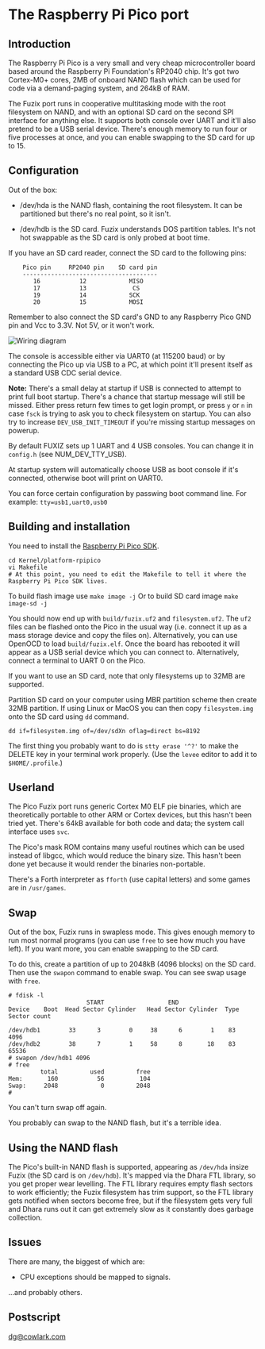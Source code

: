 # The Raspberry Pi Pico port

## Introduction

The Raspberry Pi Pico is a very small and very cheap microcontroller board
based around the Raspberry Pi Foundation's RP2040 chip. It's got two Cortex-M0+
cores, 2MB of onboard NAND flash which can be used for code via a demand-paging
system, and 264kB of RAM.

The Fuzix port runs in cooperative multitasking mode with the root filesystem
on NAND, and with an optional SD card on the second SPI interface for anything
else. It supports both console over UART and it'll also pretend to be a USB
serial device. There's enough memory to run four or five processes at once, and
you can enable swapping to the SD card for up to 15.

## Configuration

Out of the box:

  - /dev/hda is the NAND flash, containing the root filesystem. It can be
	partitioned but there's no real point, so it isn't.

  - /dev/hdb is the SD card. Fuzix understands DOS partition tables. It's not
	hot swappable as the SD card is only probed at boot time.

If you have an SD card reader, connect the SD card to the following pins:

        Pico pin     RP2040 pin    SD card pin
        --------------------------------------
           16           12            MISO
           17           13             CS
           19           14            SCK
           20           15            MOSI

Remember to also connect the SD card's GND to any Raspberry Pico GND pin and Vcc to
3.3V. Not 5V, or it won't work.

![Wiring diagram](doc/wiring.jpg)

The console is accessible either via UART0 (at 115200 baud) or by connecting the Pico up via USB to a PC, at which point it'll present itself as a standard USB CDC serial device.

**Note:** There's a small delay at startup if USB is connected to attempt to print full boot startup. There's a chance that startup message will still be missed. Either press return few times to get login prompt, or press `y` or `n` in case `fsck` is trying to ask you to check filesystem on startup. You can also try to increase `DEV_USB_INIT_TIMEOUT` if you're missing startup messages on powerup.

By default FUXIZ sets up 1 UART and 4 USB consoles. You can change it in `config.h` (see NUM_DEV_TTY_USB).

At startup system will automatically choose USB as boot console if it's connected, otherwise boot will print on UART0.

You can force certain configuration by passwing boot command line. For example: `tty=usb1,uart0,usb0`

## Building and installation

You need to install the [Raspberry Pi Pico SDK](https://www.raspberrypi.org/documentation/pico/getting-started/).

```
cd Kernel/platform-rpipico
vi Makefile
# At this point, you need to edit the Makefile to tell it where the Raspberry Pi Pico SDK lives.
```

To build flash image use `make image -j`
Or to build SD card image `make image-sd -j`

You should now end up with `build/fuzix.uf2` and `filesystem.uf2`. The `uf2`
files can be flashed onto the Pico in the usual way (i.e. connect it up as a
mass storage device and copy the files on). Alternatively, you can use OpenOCD
to load `build/fuzix.elf`. Once the board has rebooted it will appear as a USB
serial device which you can connect to. Alternatively, connect a terminal to
UART 0 on the Pico.

If you want to use an SD card, note that only filesystems up to 32MB are
supported.

Partition SD card on your computer using MBR partition scheme then create 32MB partition.
If using Linux or MacOS you can then copy `filesystem.img` onto the SD card using `dd` command.

```
dd if=filesystem.img of=/dev/sdXn oflag=direct bs=8192
```

The first thing you probably want to do is `stty erase '^?'` to make the DELETE
key in your terminal work properly. (Use the `levee` editor to add it to
`$HOME/.profile`.)

## Userland

The Pico Fuzix port runs generic Cortex M0 ELF pie binaries, which are
theoretically portable to other ARM or Cortex devices, but this hasn't been
tried yet. There's 64kB available for both code and data; the system call
interface uses `svc`.

The Pico's mask ROM contains many useful routines which can be used instead of
libgcc, which would reduce the binary size. This hasn't been done yet because
it would render the binaries non-portable.

There's a Forth interpreter as `fforth` (use capital letters) and some games
are in `/usr/games`.

## Swap

Out of the box, Fuzix runs in swapless mode. This gives enough memory to run
most normal programs (you can use `free` to see how much you have left). If you
want more, you can enable swapping to the SD card.

To do this, create a partition of up to 2048kB (4096 blocks) on the SD card.
Then use the `swapon` command to enable swap. You can see swap usage with
`free`.

```
# fdisk -l
                      START                  END
Device    Boot  Head Sector Cylinder   Head Sector Cylinder  Type  Sector count

/dev/hdb1        33      3        0     38      6        1    83          4096
/dev/hdb2        38      7        1     58      8       18    83         65536
# swapon /dev/hdb1 4096
# free
         total         used         free
Mem:       160           56          104
Swap:     2048            0         2048
# 
```

You can't turn swap off again.

You probably can swap to the NAND flash, but it's a terrible idea.

## Using the NAND flash

The Pico's built-in NAND flash is supported, appearing as `/dev/hda` insize
Fuzix (the SD card is on `/dev/hdb`).  It's mapped via the Dhara FTL library,
so you get proper wear levelling.  The FTL library requires empty flash sectors
to work efficiently; the Fuzix filesystem has trim support, so the FTL library
gets notified when sectors become free, but if the filesystem gets very full
and Dhara runs out it can get extremely slow as it constantly does garbage
collection.

## Issues

There are many, the biggest of which are:

  - CPU exceptions should be mapped to signals.

...and probably others.

## Postscript

dg@cowlark.com

